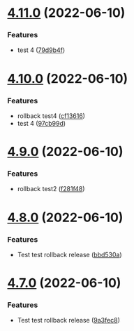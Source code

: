 # [4.11.0](https://github.com/Hussein-Attie/APT3/compare/v4.10.0...v4.11.0) (2022-06-10)


### Features

* test 4  ([79d9b4f](https://github.com/Hussein-Attie/APT3/commit/79d9b4f0c8deb0f269ebad9060facc7ea4ab31eb))



# [4.10.0](https://github.com/Hussein-Attie/APT3/compare/v4.9.0...v4.10.0) (2022-06-10)


### Features

* rollback test4 ([cf13616](https://github.com/Hussein-Attie/APT3/commit/cf13616e9bf26be1630d7d57f02201eaca1c44bb))
* test 4 ([97cb99d](https://github.com/Hussein-Attie/APT3/commit/97cb99d70fb36e29bb8558f14cf57b3156f825cb))



# [4.9.0](https://github.com/Hussein-Attie/APT3/compare/v4.8.0...v4.9.0) (2022-06-10)


### Features

* rollback test2  ([f281f48](https://github.com/Hussein-Attie/APT3/commit/f281f4838a232f528ceb49427730b5b89aa1fae9))



# [4.8.0](https://github.com/Hussein-Attie/APT3/compare/v4.7.0...v4.8.0) (2022-06-10)


### Features

* Test test rollback release ([bbd530a](https://github.com/Hussein-Attie/APT3/commit/bbd530a8aff6eb666b8775e8390661052248ff19))



# [4.7.0](https://github.com/Hussein-Attie/APT3/compare/v4.6.0...v4.7.0) (2022-06-10)


### Features

* Test test rollback release ([9a3fec8](https://github.com/Hussein-Attie/APT3/commit/9a3fec8643f193f16a1faecf829a9d194dbc7de7))



